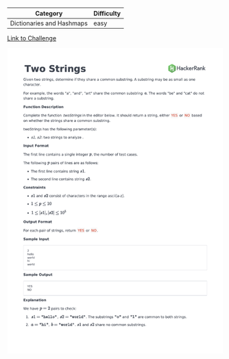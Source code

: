 | Category                  | Difficulty |
| ------------------------- | ---------- |
| Dictionaries and Hashmaps | easy       |

[Link to Challenge](https://www.hackerrank.com/challenges/two-strings/problem)

![Description](./Description.png)

